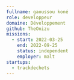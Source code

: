 ```yaml
---
fullname: gaoussou koné
role: developpeur
domaine: Développement
github: TheOnizu
missions:
  - start: 2022-03-25
    end: 2022-09-25
    status: independent
    employer: malt
startups:
  - trackdechets
---
```


